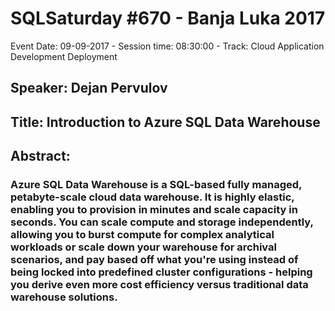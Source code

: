 # SQLSaturday #670 - Banja Luka 2017
Event Date: 09-09-2017 - Session time: 08:30:00 - Track: Cloud Application Development  Deployment
## Speaker: Dejan Pervulov
## Title: Introduction to Azure SQL Data Warehouse
## Abstract:
### Azure SQL Data Warehouse is a SQL-based fully managed, petabyte-scale cloud data warehouse. It is highly elastic, enabling you to provision in minutes and scale capacity in seconds. You can scale compute and storage independently, allowing you to burst compute for complex analytical workloads or scale down your warehouse for archival scenarios, and pay based off what you're using instead of being locked into predefined cluster configurations - helping you derive even more cost efficiency versus traditional data warehouse solutions.
